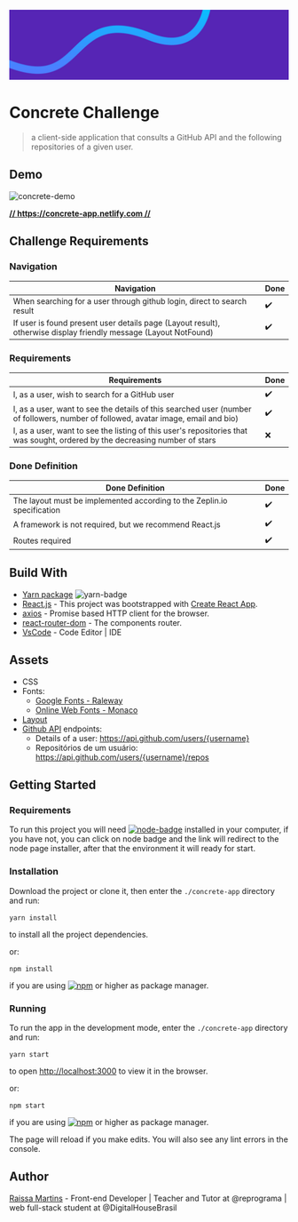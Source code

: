 ![concrete-banner](./src/docs/images/concrete-banner.jpg)

# Concrete Challenge

> a client-side application that consults a GitHub API and the following repositories of a given user. 

## Demo

![concrete-demo](./src/docs/images/concrete-demo.gif)

**[// https://concrete-app.netlify.com //](concrete-app.netlify.com)**

## Challenge Requirements

### Navigation

Navigation | Done
---------- | ------
When searching for a user through github login, direct to search result | ✔️
If user is found present user details page (Layout result), otherwise display friendly message (Layout NotFound) | ✔️

### Requirements

Requirements | Done
------------ | ------
I, as a user, wish to search for a GitHub user | ✔️
I, as a user, want to see the details of this searched user (number of followers, number of followed, avatar image, email and bio) | ✔️
I, as a user, want to see the listing of this user's repositories that was sought, ordered by the decreasing number of stars | ❌

### Done Definition

Done Definition | Done
--------------- | ------
The layout must be implemented according to the Zeplin.io specification | ✔️
A framework is not required, but we recommend React.js | ✔️
Routes required | ✔️

## Build With

- [Yarn package](https://yarnpkg.com/lang/en/) ![yarn-badge](https://img.shields.io/badge/yarn-1.19.1-blue)
- [React.js](https://github.com/facebook/react) - This project was bootstrapped with [Create React App](https://github.com/facebook/create-react-app).
- [axios](https://github.com/axios/axios) - Promise based HTTP client for the browser.
- [react-router-dom](https://reacttraining.com/react-router/web/guides/quick-start) - The components router. 
- [VsCode](https://code.visualstudio.com/) - Code Editor | IDE

## Assets

- CSS
- Fonts:
    - [Google Fonts - Raleway](https://fonts.google.com/specimen/Raleway)
    - [Online Web Fonts - Monaco](https://www.onlinewebfonts.com/download/440785c689da19fbbdb1346932c8c029)
- [Layout](https://zpl.io/VxYQp7g)
- [Github API](https://developer.github.com/v3/) endpoints:
    - Details of a user: https://api.github.com/users/{username}
    - Repositórios de um usuário: https://api.github.com/users/{username}/repos

## Getting Started

### Requirements

To run this project you will need [![node-badge](https://img.shields.io/badge/node-v12.13.1-blue)](https://nodejs.org/en/) installed in your computer, if you have not, you can click on node badge and the link will redirect to the node page installer, after that the environment it will ready for start.

### Installation

Download the project or clone it, then enter the `./concrete-app` directory and run:

```
yarn install
```

to install all the project dependencies.

or:

```
npm install
```

if you are using [![npm](https://img.shields.io/badge/npm-6.12.1-blue)](https://www.npmjs.com/) or higher as package manager.

<!-- ## Available Scripts

In the project directory `./concrete-app`, you can run: -->

### Running

To run the app in the development mode, enter the `./concrete-app` directory and run:

```
yarn start
```

to open [http://localhost:3000](http://localhost:3000) to view it in the browser.

or:

```
npm start
```

if you are using [![npm](https://img.shields.io/badge/npm-6.12.1-blue)](https://www.npmjs.com/) or higher as package manager.

The page will reload if you make edits. You will also see any lint errors in the console.

## Author

[Raissa Martins](https://www.linkedin.com/in/raissamartinsmenezes/) - Front-end Developer | Teacher and Tutor at @reprograma | web full-stack student at @DigitalHouseBrasil

<!-- ### `yarn test`

Launches the test runner in the interactive watch mode.<br />
See the section about [running tests](https://facebook.github.io/create-react-app/docs/running-tests) for more information. -->

<!-- ### `yarn build`

Builds the app for production to the `build` folder.<br />
It correctly bundles React in production mode and optimizes the build for the best performance.

The build is minified and the filenames include the hashes.<br />
Your app is ready to be deployed!

See the section about [deployment](https://facebook.github.io/create-react-app/docs/deployment) for more information. -->

<!-- ### `yarn eject` -->

<!-- **Note: this is a one-way operation. Once you `eject`, you can’t go back!**

If you aren’t satisfied with the build tool and configuration choices, you can `eject` at any time. This command will remove the single build dependency from your project.

Instead, it will copy all the configuration files and the transitive dependencies (Webpack, Babel, ESLint, etc) right into your project so you have full control over them. All of the commands except `eject` will still work, but they will point to the copied scripts so you can tweak them. At this point you’re on your own.

You don’t have to ever use `eject`. The curated feature set is suitable for small and middle deployments, and you shouldn’t feel obligated to use this feature. However we understand that this tool wouldn’t be useful if you couldn’t customize it when you are ready for it.

## Learn More

You can learn more in the [Create React App documentation](https://facebook.github.io/create-react-app/docs/getting-started).

To learn React, check out the [React documentation](https://reactjs.org/).

### Code Splitting

This section has moved here: https://facebook.github.io/create-react-app/docs/code-splitting

### Analyzing the Bundle Size

This section has moved here: https://facebook.github.io/create-react-app/docs/analyzing-the-bundle-size

### Making a Progressive Web App

This section has moved here: https://facebook.github.io/create-react-app/docs/making-a-progressive-web-app

### Advanced Configuration

This section has moved here: https://facebook.github.io/create-react-app/docs/advanced-configuration

### Deployment

This section has moved here: https://facebook.github.io/create-react-app/docs/deployment

### `yarn build` fails to minify

This section has moved here: https://facebook.github.io/create-react-app/docs/troubleshooting#npm-run-build-fails-to-minify -->
